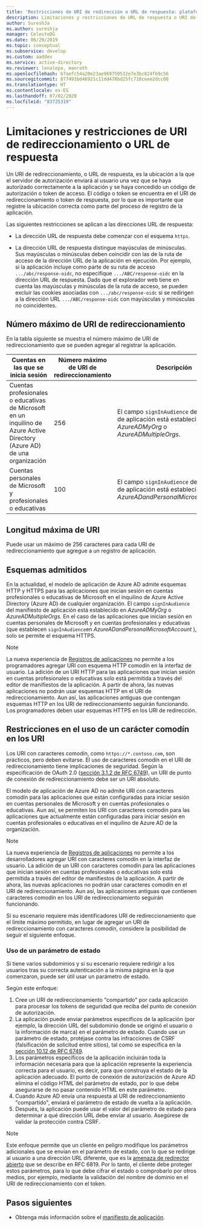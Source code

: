 ```yaml
---
title: 'Restricciones de URI de redirección o URL de respuesta: plataforma de identidad de Microsoft | Azure'
description: Limitaciones y restricciones de URL de respuesta o URI de redireccionamiento
author: SureshJa
ms.author: sureshja
manager: CelesteDG
ms.date: 06/29/2019
ms.topic: conceptual
ms.subservice: develop
ms.custom: aaddev
ms.service: active-directory
ms.reviewer: lenalepa, manrath
ms.openlocfilehash: b7aefc54a20e23ae969750532e7e3bc824f69c56
ms.sourcegitcommit: 877491bd46921c11dd478bd25fc718ceee2dcc08
ms.translationtype: HT
ms.contentlocale: es-ES
ms.lasthandoff: 07/02/2020
ms.locfileid: "83725319"
---
```

# <a name="redirect-urireply-url-restrictions-and-limitations"></a>Limitaciones y restricciones de URI de redireccionamiento o URL de respuesta

Un URI de redireccionamiento, o URL de respuesta, es la ubicación a la que el servidor de autorización enviará al usuario una vez que se haya autorizado correctamente a la aplicación y se haya concedido un código de autorización o token de acceso. El código o token se encuentra en el URI de redireccionamiento o token de respuesta, por lo que es importante que registre la ubicación correcta como parte del proceso de registro de la aplicación.

 Las siguientes restricciones se aplican a las direcciones URL de respuesta:

* La dirección URL de respuesta debe comenzar con el esquema `https`.

* La dirección URL de respuesta distingue mayúsculas de minúsculas. Sus mayúsculas o minúsculas deben coincidir con las de la ruta de acceso de la dirección URL de la aplicación en ejecución. Por ejemplo, si la aplicación incluye como parte de su ruta de acceso `.../abc/response-oidc`, no especifique `.../ABC/response-oidc` en la dirección URL de respuesta. Dado que el explorador web tiene en cuenta las mayúsculas y minúsculas de la ruta de acceso, se pueden excluir las cookies asociadas con `.../abc/response-oidc` si se redirigen a la dirección URL `.../ABC/response-oidc` con mayúsculas y minúsculas no coincidentes.
    
## <a name="maximum-number-of-redirect-uris"></a>Número máximo de URI de redireccionamiento

En la tabla siguiente se muestra el número máximo de URI de redireccionamiento que se pueden agregar al registrar la aplicación.

| Cuentas en las que se inicia sesión | Número máximo de URI de redireccionamiento | Descripción |
|--------------------------|---------------------------------|-------------|
| Cuentas profesionales o educativas de Microsoft en un inquilino de Azure Active Directory (Azure AD) de una organización | 256 | El campo `signInAudience` del manifiesto de aplicación está establecido en *AzureADMyOrg* o *AzureADMultipleOrgs*. |
| Cuentas personales de Microsoft y profesionales o educativas | 100 | El campo `signInAudience` del manifiesto de aplicación está establecido en *AzureADandPersonalMicrosoftAccount*. |

## <a name="maximum-uri-length"></a>Longitud máxima de URI

Puede usar un máximo de 256 caracteres para cada URI de redireccionamiento que agregue a un registro de aplicación.

## <a name="supported-schemes"></a>Esquemas admitidos
En la actualidad, el modelo de aplicación de Azure AD admite esquemas HTTP y HTTPS para las aplicaciones que inician sesión en cuentas profesionales o educativas de Microsoft en el inquilino de Azure Active Directory (Azure AD) de cualquier organización. El campo `signInAudience` del manifiesto de aplicación está establecido en *AzureADMyOrg* o *AzureADMultipleOrgs*. En el caso de las aplicaciones que inician sesión en cuentas personales de Microsoft y en cuentas profesionales y educativas (que establecen `signInAudience`en *AzureADandPersonalMicrosoftAccount* ), solo se permite el esquema HTTPS.

> [!NOTE]
> La nueva experiencia de [Registros de aplicaciones](https://go.microsoft.com/fwlink/?linkid=2083908) no permite a los programadores agregar URI con esquema HTTP comodín en la interfaz de usuario. La adición de un URI HTTP para las aplicaciones que inician sesión en cuentas profesionales o educativas solo está permitida a través del editor de manifiestos de la aplicación. A partir de ahora, las nuevas aplicaciones no podrán usar esquemas HTTP en el URI de redireccionamiento. Aun así, las aplicaciones antiguas que contengan esquemas HTTP en los URI de redireccionamiento seguirán funcionando. Los programadores deben usar esquemas HTTPS en los URI de redirección.

## <a name="restrictions-using-a-wildcard-in-uris"></a>Restricciones en el uso de un carácter comodín en los URI

Los URI con caracteres comodín, como `https://*.contoso.com`, son prácticos, pero deben evitarse. El uso de caracteres comodín en el URI de redireccionamiento tiene implicaciones de seguridad. Según la especificación de OAuth 2.0 ([sección 3.1.2 de RFC 6749](https://tools.ietf.org/html/rfc6749#section-3.1.2)), un URI de punto de conexión de redireccionamiento debe ser un URI absoluto. 

El modelo de aplicación de Azure AD no admite URI con caracteres comodín para las aplicaciones que están configuradas para iniciar sesión en cuentas personales de Microsoft y en cuentas profesionales o educativas. Aun así, se permiten los URI con caracteres comodín para las aplicaciones que actualmente están configuradas para iniciar sesión en cuentas profesionales o educativas en el inquilino de Azure AD de la organización. 
 
> [!NOTE]
> La nueva experiencia de [Registros de aplicaciones](https://go.microsoft.com/fwlink/?linkid=2083908) no permite a los desarrolladores agregar URI con caracteres comodín en la interfaz de usuario. La adición de un URI con caracteres comodín para las aplicaciones que inician sesión en cuentas profesionales o educativas solo está permitida a través del editor de manifiestos de la aplicación. A partir de ahora, las nuevas aplicaciones no podrán usar caracteres comodín en el URI de redireccionamiento. Aun así, las aplicaciones antiguas que contienen caracteres comodín en los URI de redireccionamiento seguirán funcionando.

Si su escenario requiere más identificadores URI de redireccionamiento que el límite máximo permitido, en lugar de agregar un URI de redireccionamiento con caracteres comodín, considere la posibilidad de seguir el siguiente enfoque.

### <a name="use-a-state-parameter"></a>Uso de un parámetro de estado

Si tiene varios subdominios y si su escenario requiere redirigir a los usuarios tras su correcta autenticación a la misma página en la que comenzaron, puede ser útil usar un parámetro de estado. 

Según este enfoque:

1. Cree un URI de redireccionamiento "compartido" por cada aplicación para procesar los tokens de seguridad que reciba del punto de conexión de autorización.
1. La aplicación puede enviar parámetros específicos de la aplicación (por ejemplo, la dirección URL del subdominio donde se originó el usuario o la información de marca) en el parámetro de estado. Cuando use un parámetro de estado, protéjase contra las infracciones de CSRF (falsificación de solicitud entre sitios), tal como se especifica en la [sección 10.12 de RFC 6749](https://tools.ietf.org/html/rfc6749#section-10.12). 
1. Los parámetros específicos de la aplicación incluirán toda la información necesaria para que la aplicación represente la experiencia correcta para el usuario, es decir, para que construya el estado de la aplicación adecuado. El punto de conexión de autorización de Azure AD elimina el código HTML del parámetro de estado, por lo que debe asegurarse de no pasar contenido HTML en este parámetro.
1. Cuando Azure AD envía una respuesta al URI de redireccionamiento "compartido", enviará el parámetro de estado de vuelta a la aplicación.
1. Después, la aplicación puede usar el valor del parámetro de estado para determinar a qué dirección URL debe enviar al usuario. Asegúrese de validar la protección contra CSRF.

> [!NOTE]
> Este enfoque permite que un cliente en peligro modifique los parámetros adicionales que se envían en el parámetro de estado, con lo que se redirige al usuario a una dirección URL diferente, que es la [amenaza de redirector abierto](https://tools.ietf.org/html/rfc6819#section-4.2.4) que se describe en RFC 6819. Por lo tanto, el cliente debe proteger estos parámetros, para lo que debe cifrar el estado o comprobarlo por otros medios, por ejemplo, mediante la validación del nombre de dominio en el URI de redireccionamiento con el token.

## <a name="next-steps"></a>Pasos siguientes

- Obtenga más información sobre el [manifiesto de aplicación](reference-app-manifest.md).
